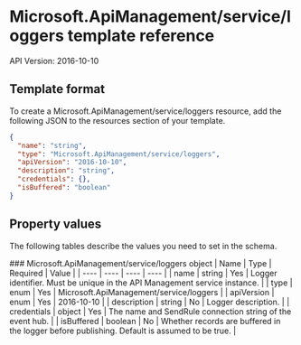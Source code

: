 # Microsoft.ApiManagement/service/loggers template reference
API Version: 2016-10-10
## Template format

To create a Microsoft.ApiManagement/service/loggers resource, add the following JSON to the resources section of your template.

```json
{
  "name": "string",
  "type": "Microsoft.ApiManagement/service/loggers",
  "apiVersion": "2016-10-10",
  "description": "string",
  "credentials": {},
  "isBuffered": "boolean"
}
```
## Property values

The following tables describe the values you need to set in the schema.

<a id="Microsoft.ApiManagement/service/loggers" />
### Microsoft.ApiManagement/service/loggers object
|  Name | Type | Required | Value |
|  ---- | ---- | ---- | ---- |
|  name | string | Yes | Logger identifier. Must be unique in the API Management service instance. |
|  type | enum | Yes | Microsoft.ApiManagement/service/loggers |
|  apiVersion | enum | Yes | 2016-10-10 |
|  description | string | No | Logger description. |
|  credentials | object | Yes | The name and SendRule connection string of the event hub. |
|  isBuffered | boolean | No | Whether records are buffered in the logger before publishing. Default is assumed to be true. |

